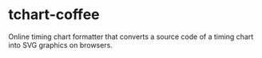 # tchart-coffee
Online timing chart formatter that converts a source code of a timing chart into SVG graphics on browsers.
